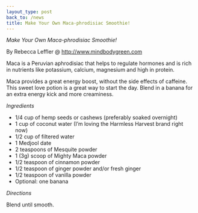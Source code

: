 ```yaml
---
layout_type: post
back_to: /news
title: Make Your Own Maca-phrodisiac Smoothie!
---
```

*Make Your Own Maca-phrodisiac Smoothie!*

By Rebecca Leffler @ http://www.mindbodygreen.com

Maca is a Peruvian aphrodisiac that helps to regulate hormones and is rich in nutrients like potassium, calcium, magnesium and high in protein.  
 
Maca provides a great energy boost, without the side effects of caffeine. This sweet love potion is a great way to start the day. Blend in a banana for an extra energy kick and more creaminess.

*Ingredients*

* 1/4 cup of hemp seeds or cashews (preferably soaked overnight)
* 1 cup of coconut water (I’m loving the Harmless Harvest brand right now)
* 1/2 cup of filtered water
* 1 Medjool date
* 2 teaspoons of Mesquite powder
* 1 (3g) scoop of  Mighty Maca powder
* 1/2 teaspoon of cinnamon powder
* 1/2 teaspoon of ginger powder and/or fresh ginger
* 1/2 teaspoon of vanilla powder
* Optional: one banana

*Directions*

Blend until smooth.
